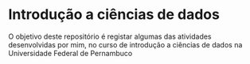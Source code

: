 # Introdução a ciências de dados
O objetivo deste repositório é registar algumas das atividades desenvolvidas por mim, no curso de introdução a ciências de dados na Universidade Federal de Pernambuco
